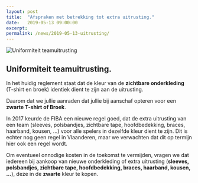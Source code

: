 ```yaml
---
layout: post
title:  "Afspraken met betrekking tot extra uitrusting."
date:   2019-05-13 09:00:00
excerpt: 
permalink: /news/2019-05-13-uitrusting/
---
```


![Uniformiteit teamuitrusting](/news/img/uitrusting.jpg)

## Uniformiteit teamuitrusting.

In het huidig reglement staat dat de kleur van de **zichtbare onderkleding** (T-shirt en broek) identiek dient te zijn aan de uitrusting.

Daarom dat we jullie aanraden dat jullie bij aanschaf opteren voor een **zwarte T-shirt of Broek**.

In 2017 keurde de FIBA een nieuwe regel goed, dat de extra uitrusting van een team (sleeves, polsbandjes, zichtbare tape, hoofdbedekking, braces, haarband, kousen, …) voor alle spelers in dezelfde kleur dient te zijn. Dit is echter nog geen regel in Vlaanderen, maar we verwachten dat dit op termijn hier ook een regel wordt. 

Om eventueel onnodige kosten in de toekomst te vermijden, vragen we dat iedereen bij aankoop van nieuwe onderkleding of extra uitrusting (__sleeves, polsbandjes, zichtbare tape, hoofdbedekking, braces, haarband, kousen, …__), deze in de **zwarte** kleur te kopen.

